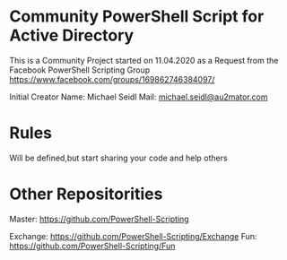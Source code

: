 # Community PowerShell Script for Active Directory

This is a Community Project started on 11.04.2020 as a Request from the Facebook PowerShell Scripting Group
https://www.facebook.com/groups/169862746384097/

Initial Creator
Name: Michael Seidl
Mail: michael.seidl@au2mator.com

# Rules
Will be defined,but start sharing your code and help others

# Other Repositorities
Master: https://github.com/PowerShell-Scripting

Exchange:   https://github.com/PowerShell-Scripting/Exchange
Fun:        https://github.com/PowerShell-Scripting/Fun


